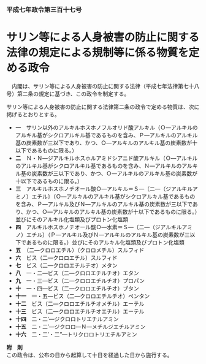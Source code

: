 ### 平成七年政令第三百十七号  
# サリン等による人身被害の防止に関する法律の規定による規制等に係る物質を定める政令  
　内閣は、サリン等による人身被害の防止に関する法律（平成七年法律第七十八号）第二条の規定に基づき、この政令を制定する。  
  
サリン等による人身被害の防止に関する法律第二条の政令で定める物質は、次に掲げるとおりとする。  
* **一**　サリン以外のアルキルホスホノフルオリド酸アルキル（Ｏ―アルキルのアルキル基がシクロアルキル基であるものを含み、Ｐ―アルキルのアルキル基の炭素数が三以下であり、かつ、Ｏ―アルキルのアルキル基の炭素数が十以下であるものに限る。）  
* **二**　Ｎ・Ｎ―ジアルキルホスホルアミドシアニド酸アルキル（Ｏ―アルキルのアルキル基がシクロアルキル基であるものを含み、Ｎ―アルキルのアルキル基の炭素数が三以下であり、かつ、Ｏ―アルキルのアルキル基の炭素数が十以下であるものに限る。）  
* **三**　アルキルホスホノチオール酸Ｏ―アルキル＝Ｓ―〔二―（ジアルキルアミノ）エチル〕（Ｏ―アルキルのアルキル基がシクロアルキル基であるものを含み、Ｐ―アルキル及びＮ―アルキルのアルキル基の炭素数が三以下であり、かつ、Ｏ―アルキルのアルキル基の炭素数が十以下であるものに限る。）並びにそのアルキル化塩類及びプロトン化塩類  
* **四**　アルキルホスホノチオール酸Ｏ―水素＝Ｓ―〔二―（ジアルキルアミノ）エチル〕（Ｐ―アルキル及びＮ―アルキルのアルキル基の炭素数が三以下であるものに限る。）並びにそのアルキル化塩類及びプロトン化塩類  
* **五**　（二―クロロエチル）（クロロメチル）スルフィド  
* **六**　ビス（二―クロロエチル）スルフィド  
* **七**　ビス（二―クロロエチルチオ）メタン  
* **八**　一・二―ビス（二―クロロエチルチオ）エタン  
* **九**　一・三―ビス（二―クロロエチルチオ）プロパン  
* **十**　一・四―ビス（二―クロロエチルチオ）ブタン  
* **十一**　一・五―ビス（二―クロロエチルチオ）ペンタン  
* **十二**　ビス（二―クロロエチルチオメチル）エーテル  
* **十三**　ビス（二―クロロエチルチオエチル）エーテル  
* **十四**　二・二′―ジクロロトリエチルアミン  
* **十五**　二・二′―ジクロロ―Ｎ―メチルジエチルアミン  
* **十六**　二・二′・二”―トリクロロトリエチルアミン  
  
**附　則**  
この政令は、公布の日から起算して十日を経過した日から施行する。  
  
